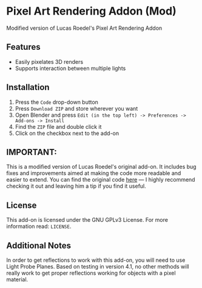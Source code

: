 # Pixel Art Rendering Addon (Mod)
Modified version of Lucas Roedel's Pixel Art Rendering Addon

## Features
* Easily pixelates 3D renders
* Supports interaction between multiple lights

## Installation
1. Press the `Code` drop-down button
2. Press `Download ZIP` and store wherever you want
3. Open Blender and press `Edit (in the top left) -> Preferences -> Add-ons -> Install`
4. Find the `ZIP` file and double click it
5. Click on the checkbox next to the add-on

## IMPORTANT:
This is a modified version of Lucas Roedel's original add-on. It includes bug fixes and improvements aimed at making the code more readable and easier to extend.
You can find the original code [here](https://lucasroedel.gumroad.com/l/pixel_art) — I highly recommend checking it out and leaving him a tip if you find it useful.

## License
This add-on is licensed under the GNU GPLv3 License. For more information read: `LICENSE`.

## Additional Notes
In order to get reflections to work with this add-on, you will need to use Light Probe Planes. Based on testing in version 4.1, no other methods will really work to get proper reflections working for objects with a pixel material.
